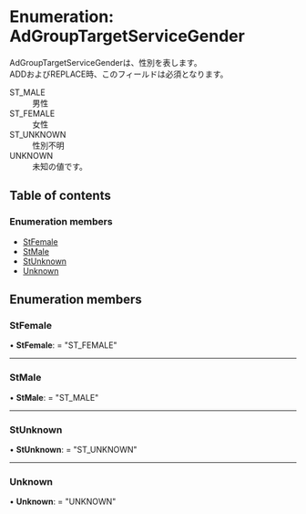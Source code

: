 # Enumeration: AdGroupTargetServiceGender


<div lang=\"ja\"> AdGroupTargetServiceGenderは、性別を表します。<br> ADDおよびREPLACE時、このフィールドは必須となります。 </div>  <dl class=term>   <dt class=\"term__item\">ST_MALE</dt>   <dd class=\"term__desc\"><span lang=\"ja\">男性</span></dd>   <dt class=\"term__item\">ST_FEMALE</dt>   <dd class=\"term__desc\"><span lang=\"ja\">女性</span></dd>   <dt class=\"term__item\">ST_UNKNOWN</dt>   <dd class=\"term__desc\"><span lang=\"ja\">性別不明</span></dd>   <dt class=\"term__item\">UNKNOWN</dt>   <dd class=\"term__desc\"><span lang=\"ja\">未知の値です。</span></dd> </dl>

## Table of contents

### Enumeration members

- [StFemale](adgrouptargetservicegender.md#stfemale)
- [StMale](adgrouptargetservicegender.md#stmale)
- [StUnknown](adgrouptargetservicegender.md#stunknown)
- [Unknown](adgrouptargetservicegender.md#unknown)

## Enumeration members

### StFemale

• **StFemale**: = "ST\_FEMALE"

___

### StMale

• **StMale**: = "ST\_MALE"

___

### StUnknown

• **StUnknown**: = "ST\_UNKNOWN"

___

### Unknown

• **Unknown**: = "UNKNOWN"
